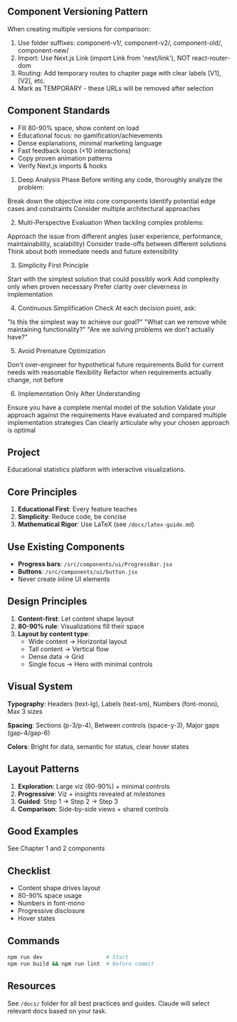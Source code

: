 ## Component Versioning Pattern
  When creating multiple versions for comparison:
  1. Use folder suffixes: component-v1/, component-v2/, component-old/,
  component-new/
  2. Import: Use Next.js Link (import Link from 'next/link'), NOT react-router-dom
  3. Routing: Add temporary routes to chapter page with clear labels [V1], [V2], etc.
  4. Mark as TEMPORARY - these URLs will be removed after selection


  ## Component Standards
  - Fill 80-90% space, show content on load
  - Educational focus: no gamification/achievements
  - Dense explanations, minimal marketing language
  - Fast feedback loops (<10 interactions)
  - Copy proven animation patterns
  - Verify Next.js imports & hooks

1. Deep Analysis Phase
Before writing any code, thoroughly analyze the problem:

Break down the objective into core components
Identify potential edge cases and constraints
Consider multiple architectural approaches

2. Multi-Perspective Evaluation
When tackling complex problems:

Approach the issue from different angles (user experience, performance, maintainability, scalability)
Consider trade-offs between different solutions
Think about both immediate needs and future extensibility

3. Simplicity First Principle

Start with the simplest solution that could possibly work
Add complexity only when proven necessary
Prefer clarity over cleverness in implementation

4. Continuous Simplification Check
At each decision point, ask:

"Is this the simplest way to achieve our goal?"
"What can we remove while maintaining functionality?"
"Are we solving problems we don't actually have?"

5. Avoid Premature Optimization

Don't over-engineer for hypothetical future requirements
Build for current needs with reasonable flexibility
Refactor when requirements actually change, not before

6. Implementation Only After Understanding

Ensure you have a complete mental model of the solution
Validate your approach against the requirements
Have evaluated and compared multiple implementation strategies
Can clearly articulate why your chosen approach is optimal

## Project
Educational statistics platform with interactive visualizations.

## Core Principles
1. **Educational First**: Every feature teaches
2. **Simplicity**: Reduce code, be concise
3. **Mathematical Rigor**: Use LaTeX (see `/docs/latex-guide.md`)

## Use Existing Components
- **Progress bars**: `/src/components/ui/ProgressBar.jsx`
- **Buttons**: `/src/components/ui/button.jsx`
- Never create inline UI elements

## Design Principles

1. **Content-first**: Let content shape layout
2. **80-90% rule**: Visualizations fill their space
3. **Layout by content type**:
   - Wide content → Horizontal layout
   - Tall content → Vertical flow
   - Dense data → Grid
   - Single focus → Hero with minimal controls

## Visual System

**Typography**: Headers (text-lg), Labels (text-sm), Numbers (font-mono), Max 3 sizes

**Spacing**: Sections (p-3/p-4), Between controls (space-y-3), Major gaps (gap-4/gap-6)

**Colors**: Bright for data, semantic for status, clear hover states

## Layout Patterns

1. **Exploration**: Large viz (80-90%) + minimal controls
2. **Progressive**: Viz + insights revealed at milestones  
3. **Guided**: Step 1 → Step 2 → Step 3
4. **Comparison**: Side-by-side views + shared controls

## Good Examples
See Chapter 1 and 2 components

## Checklist
- Content shape drives layout
- 80-90% space usage
- Numbers in font-mono
- Progressive disclosure
- Hover states

## Commands
```bash
npm run dev                    # Start
npm run build && npm run lint  # Before commit
```

## Resources
See `/docs/` folder for all best practices and guides. Claude will select relevant docs based on your task.
